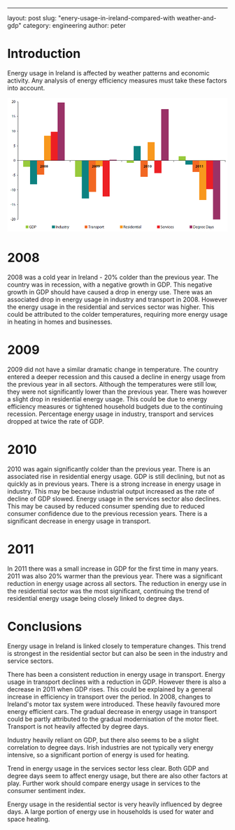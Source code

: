 ---
layout: post
slug: "enery-usage-in-ireland-compared-with weather-and-gdp"
category: engineering
author: peter

# Introduction
Energy usage in Ireland is affected by weather patterns and economic activity. Any analysis of energy efficiency measures must take these factors into account.

<img src="img/energy_temp_gdp_ireland.png" alt="energy usage degree days GDP Ireland" title="Energy usage, degree days and GDP in Ireland"/>

# 2008

2008 was a cold year in Ireland - 20% colder than the previous year.
The country was in recession, with a negative growth in GDP. This negative growth in GDP should have caused a drop in energy use. There was an associated drop in energy usage in industry and transport in 2008. However the energy usage in the residential and services sector was higher. This could be attributed to the colder temperatures, requiring more energy usage in heating in homes and businesses.

<!-- # TODO: statistic for heating usage -->

# 2009
2009 did not have a similar dramatic change in temperature. The country entered a deeper recession and this caused a decline in energy usage from the previous year in all sectors. 
Although the temperatures were still low, they were not significantly lower than the previous year. There was however a slight drop in residential energy usage. This could be due to energy efficiency measures or tightened household budgets due to the continuing recession.
Percentage energy usage in industry, transport and services dropped at twice the rate of GDP.

# 2010
2010 was again significantly colder than the previous year. There is an associated rise in residential energy usage.
GDP is still declining, but not as quickly as in previous years. There is a strong increase in energy usage in industry. This may be because industrial output increased as the rate of decline of GDP slowed.
Energy usage in the services sector also declines. This may be caused by reduced consumer spending due to reduced consumer confidence due to the previous recession years.
There is a significant decrease in energy usage in transport. 

# 2011
In 2011 there was a small increase in GDP for the first time in many years. 2011 was also 20% warmer than the previous year. There was a significant reduction in energy usage across all sectors. The reduction in energy use in the residential sector was the most significant, continuing the trend of residential energy usage being closely linked to degree days.


# Conclusions
Energy usage in Ireland is linked closely to temperature changes. This trend is strongest in the residential sector but can also be seen in the industry and service sectors.

There has been a consistent reduction in energy usage in transport. Energy usage in transport declines with a reduction in GDP. However there is also a decrease in 2011 when GDP rises. This could be explained by a general increase in efficiency in transport over the period.
In 2008, changes to Ireland's motor tax system were introduced. These heavily favoured more energy efficient cars. The gradual decrease in energy usage in transport could be partly attributed to the gradual modernisation of the motor fleet.
Transport is not heavily affected by degree days.

Industry heavily reliant on GDP, but there also seems to be a slight correlation to degree days. Irish industries are not typically very energy intensive, so a significant portion of energy is used for heating.

Trend in energy usage in the services sector less clear. Both GDP and degree days seem to affect energy usage, but there are also other factors at play. Further work should compare energy usage in services to the consumer sentiment index.

Energy usage in the residential sector is very heavily influenced by degree days. A large portion of energy use in households is used for water and space heating.
